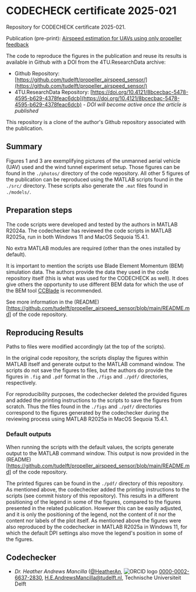 # CODECHECK certificate 2025-021

Repository for CODECHECK certificate 2025-021.

Publication (pre-print): [Airspeed estimation for UAVs using only propeller feedback](https://doi.org/10.48550/arXiv.2507.03456)  

The code to reproduce the figures in the publication and reuse its results is available in Github with a DOI from the 4TU.ResearchData archive:  

- Github Repository: [https://github.com/tudelft/propeller_airspeed_sensor/](https://github.com/tudelft/propeller_airspeed_sensor/)  
- 4TU.ResearchData Repository: [https://doi.org/10.4121/8bcecbac-5478-4595-b629-4378feac6dcb](https://doi.org/10.4121/8bcecbac-5478-4595-b629-4378feac6dcb) - *DOI will become active once the article is published*  

This repository is a clone of the author's Github repository associated with the publication.

## Summary

Figures 1 and 3 are exemplifying pictures of the unmanned aerial vehicle (UAV) used and the wind tunnel experiment setup. Those figures can be found in the `./photos/` directory of the code repository. All other 5 figures of the publication can be reproduced using the MATLAB scripts found in the `./src/` directory. These scripts also generate the `.mat` files found in `./models/`.   

## Preparation steps

The code scripts were developed and tested by the authors in MATLAB R2024a. The codechecker has reviewed the code scripts in MATLAB R2025a, run in both Windows 11 and MacOS Sequoia 15.4.1. 

No extra MATLAB modules are required (other than the ones installed by default). 

It is important to mention the scripts use Blade Element Momentum (BEM) simulation data. The authors provide the data they used in the code repository itself (this is what was used for the CODECHECK as well). It does give others the opportunity to use different BEM data for which the use of the BEM tool [CCBlade](https://github.com/WISDEM/CCBlade) is recommended. 

See more information in the (README)[https://github.com/tudelft/propeller_airspeed_sensor/blob/main/README.md] of the code repository. 

## Reproducing Results

Paths to files were modified accordingly (at the top of the scripts).

In the original code repository, the scripts display the figures within MATLAB itself and generate output to the MATLAB command window. The scripts do not save the figures to files, but the authors do provide the figures in `.fig` and `.pdf` format in the `./figs` and `./pdf/` directories, respectively. 

For reproducibility purposes, the codechecker deleted the provided figures and added the printing instructions to the scripts to save the figures from scratch. Thus the files found in the `./figs` and `./pdf/` directories correspond to the figures generated by the codechecker during the reviewing process using MATLAB R2025a in MacOS Sequoia 15.4.1. 


### Default outputs

When running the scripts with the default values, the scripts generate output to the MATLAB command window. This output is now provided in the (README)[https://github.com/tudelft/propeller_airspeed_sensor/blob/main/README.md] of the code repository.

The printed figures can be found in the `./pdf/` directory of this repository. As mentioned above, the codechecker added the printing instructions to the scripts (see commit history of this repository). This results in a different positioning of the legend in some of the figures, compared to the figures presented in the related publication. However this can be easily adjusted, and it is only the positioning of the legend, not the content of it nor the content nor labels of the plot itself. As mentioned above the figures were also reproduced by the codechecker in MATLAB R2025a in Windows 11, for which the default DPI settings also move the legend's position in some of the figures. 

## Codechecker

- *Dr. Heather Andrews Mancilla* ([@HeatherAn](https://github.com/HeatherAn), ![ORCID logo](https://info.orcid.org/wp-content/uploads/2019/11/orcid_16x16.png) [0000-0002-6637-2830](https://orcid.org/0000-0002-6637-2830), H.E.AndrewsMancilla@tudelft.nl, Technische Universiteit Delft   